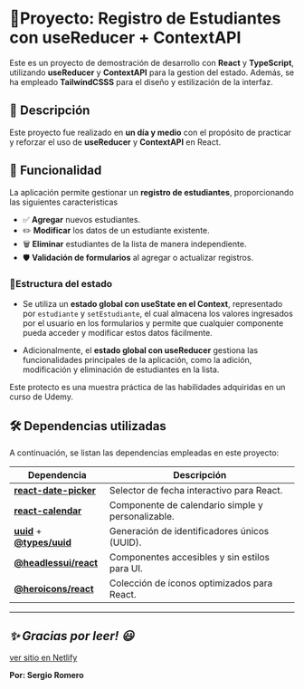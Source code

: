# 📌Proyecto: Registro de Estudiantes con useReducer + ContextAPI

Este es un proyecto de demostración de desarrollo con **React** y **TypeScript**, utilizando **useReducer** y **ContextAPI** para la gestion del estado. Además, se ha empleado **TailwindCSSS** para el diseño y estilización de la interfaz.


## 📖 Descripción

Este proyecto fue realizado en **un día y medio** con el propósito de practicar y reforzar el uso de **useReducer** y **ContextAPI** en React.

## 🔹 Funcionalidad

La aplicación permite gestionar un **registro de estudiantes**, proporcionando las siguientes caracteristicas

* ✅ **Agregar** nuevos estudiantes.
* ✏️ **Modificar** los datos de un estudiante existente.
* 🗑️ **Eliminar** estudiantes de la lista de manera independiente.
* 🛡️ **Validación de formularios** al agregar o actualizar registros.

### 🔹Estructura del estado

* Se utiliza un **estado global con useState en el Context**, representado por `estudiante` y `setEstudiante`, el cual almacena los valores ingresados por el usuario en los formularios y permite que cualquier componente pueda acceder y modificar estos datos fácilmente. 

* Adicionalmente, el **estado global con useReducer** gestiona las funcionalidades principales de la aplicación, como la adición, modificación y eliminación de estudiantes en la lista.

Este protecto es una muestra práctica de las habilidades adquiridas en un curso de Udemy. 


## 🛠️ Dependencias utilizadas  

A continuación, se listan las dependencias empleadas en este proyecto:  

| Dependencia | Descripción |
|------------|------------|
| [**react-date-picker**](https://www.npmjs.com/package/react-date-picker) | Selector de fecha interactivo para React. |
| [**react-calendar**](https://www.npmjs.com/package/react-calendar) | Componente de calendario simple y personalizable. |
| [**uuid**](https://www.npmjs.com/package/uuid) + [**@types/uuid**](https://www.npmjs.com/package/@types/uuid) | Generación de identificadores únicos (UUID). |
| [**@headlessui/react**](https://www.npmjs.com/package/@headlessui/react) | Componentes accesibles y sin estilos para UI. |
| [**@heroicons/react**](https://www.npmjs.com/package/@heroicons/react) | Colección de íconos optimizados para React. |

---

***✨ Gracias por leer! 😃***
---
[ver sitio en Netlify](https://registro-estudiantes-usereducer-sr.netlify.app/)

**Por: Sergio Romero**
